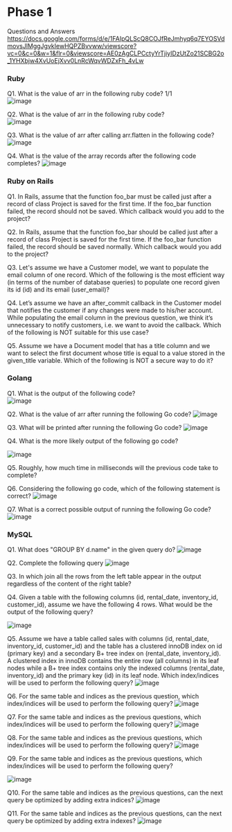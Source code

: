 # Phase 1
Questions and Answers
https://docs.google.com/forms/d/e/1FAIpQLScQ8COJfReJmhyq6q7EYOSVdmovsJlMggJgvkIewHQPZBvvww/viewscore?vc=0&c=0&w=1&flr=0&viewscore=AE0zAgCLPCctyYrTjiyIDzUtZo21SCBG2o_1YHXbjw4XvUoEjXvv0LnRcWqvWDZxFh_4vLw
### Ruby
Q1. What is the value of arr in the following ruby code? 1/1 <br>
![image](https://user-images.githubusercontent.com/42917814/171854011-d7f31e53-dfa2-426a-8867-c12014361fb3.png)

Q2. What is the value of arr in the following ruby code? <br>
![image](https://user-images.githubusercontent.com/42917814/171854133-b25befb7-3194-49a2-b81c-258cadc35bc1.png)


Q3. What is the value of arr after calling arr.flatten in the following code? <br>
![image](https://user-images.githubusercontent.com/42917814/171854174-a3b2e5b9-65b7-48c5-8378-ea7f43798d6a.png)

Q4. What is the value of the array records after the following code completes?
![image](https://user-images.githubusercontent.com/42917814/171854231-f6ed3cb9-8316-4722-a49b-fab367bf40fe.png)

### Ruby on Rails
Q1. In Rails, assume that the function foo_bar must be called just after a record of class Project is saved for the first time. If the foo_bar function failed, the record should not be saved. Which callback would you add to the project?

Q2.  In Rails, assume that the function foo_bar should be called just after a record of class Project is saved for the first time. If the foo_bar function failed, the record should be saved normally. Which callback would you add to the project?


Q3. Let's assume we have a Customer model, we want to populate the email column of one record. Which of the following is the most efficient way (in terms of the number of database queries) to populate one record given its id (id) and its email (user_email)?


Q4. Let’s assume we have an after_commit callback in the Customer model that notifies the customer if any changes were made to his/her account. While populating the email column in the previous question, we think it’s unnecessary to notify customers, i.e. we want to avoid the callback. Which of the following is NOT suitable for this use case?


Q5. Assume we have a Document model that has a title column and we want to select the first document whose title is equal to a value stored in the given_title variable. Which of the following is NOT a secure way to do it?


### Golang

Q1.  What is the output of the following code? <br>
![image](https://user-images.githubusercontent.com/42917814/171854553-96c828e8-d33b-423c-b7f5-4dcf9a552889.png)

Q2.  What is the value of arr after running the following Go code?
![image](https://user-images.githubusercontent.com/42917814/171854577-b4d80fd8-392b-490e-aa19-d1fb67ab15a8.png)

Q3.  What will be printed after running the following Go code?
![image](https://user-images.githubusercontent.com/42917814/171854618-60ca0f29-ecf9-4a96-84de-9dfd09b300ec.png)

Q4.  What is the more likely output of the following go code?

![image](https://user-images.githubusercontent.com/42917814/171854648-ae8bd8a5-71e6-4b35-a788-ad5a6b2555e7.png)

Q5. Roughly, how much time in milliseconds will the previous code take to complete?


Q6. Considering the following go code, which of the following statement is correct?
![image](https://user-images.githubusercontent.com/42917814/171854731-d4eb4dea-20b3-42f2-ada2-c5420bffed39.png)


Q7.  What is a correct possible output of running the following Go code?
![image](https://user-images.githubusercontent.com/42917814/171854790-6d429e4e-cea6-4361-9898-01c0c48d50cc.png)


### MySQL

Q1. What does "GROUP BY d.name" in the given query do?
![image](https://user-images.githubusercontent.com/42917814/171854865-b9dfa6c2-001b-4f46-9b03-47a0e3fcae0f.png)

Q2. Complete the following query
![image](https://user-images.githubusercontent.com/42917814/171854888-5c9290a4-312f-424d-a750-9a3fb20dcbf5.png)

 Q3. In which join all the rows from the left table appear in the output regardless of the content of the right table?

 Q4. Given a table with the following columns (id, rental_date, inventory_id, customer_id), assume we have the following 4 rows. What would be the output of the following query?
 
 ![image](https://user-images.githubusercontent.com/42917814/171854943-e740e84b-7304-4a0f-84d2-385bdf59103b.png)
 
 Q5.  Assume we have a table called sales with columns (id, rental_date, inventory_id, customer_id) and the table has a clustered innoDB index on id (primary key) and a secondary B+ tree index on (rental_date, inventory_id). A clustered index in innoDB contains the entire row (all columns) in its leaf nodes while a B+ tree index contains only the indexed columns (rental_date, inventory_id) and the primary key (id) in its leaf node. Which index/indices will be used to perform the following query?
 ![image](https://user-images.githubusercontent.com/42917814/171854979-ad6e8a66-93b4-4ba5-9e2a-44475df60037.png)

 Q6. For the same table and indices as the previous question, which index/indices will be used to perform the following query?
 ![image](https://user-images.githubusercontent.com/42917814/171855012-acfe11e8-8dec-45f0-b72f-05afb6aa444c.png)

 Q7. For the same table and indices as the previous questions, which index/indices will be used to perform the following query?
 ![image](https://user-images.githubusercontent.com/42917814/171855062-659a52b1-d42c-4db2-b703-23aed60840da.png)

 Q8. For the same table and indices as the previous questions, which index/indices will be used to perform the following query?
![image](https://user-images.githubusercontent.com/42917814/171855098-31058f92-e4d6-4ffc-a0c1-6f88b514300f.png)

 Q9. For the same table and indices as the previous questions, which index/indices will be used to perform the following query?

![image](https://user-images.githubusercontent.com/42917814/171855136-1c2d1940-be5c-4368-862a-3c21208f13d2.png)

 Q10. For the same table and indices as the previous questions, can the next query be optimized by adding extra indices?
 ![image](https://user-images.githubusercontent.com/42917814/171855170-1685f6b8-634a-4fd7-b792-3dd5ebf3d495.png)

 Q11. For the same table and indices as the previous questions, can the next query be optimized by adding extra indexes?
 ![image](https://user-images.githubusercontent.com/42917814/171855192-31a43c66-c2f4-425e-870b-b1d8fb65ff7c.png)

